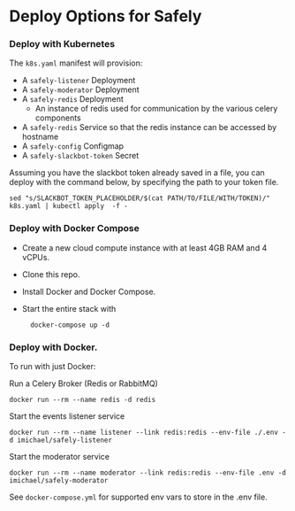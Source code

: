 # Deploy Options for Safely


### Deploy with Kubernetes

The `k8s.yaml` manifest will provision:
- A `safely-listener` Deployment
- A `safely-moderator` Deployment
- A `safely-redis` Deployment
  - An instance of redis used for communication by the various celery components
- A `safely-redis` Service so that the redis instance can be accessed by hostname
- A `safely-config` Configmap
- A `safely-slackbot-token` Secret

Assuming you have the slackbot token already saved in a file, you can deploy with the command below, by specifying the path to your token file.

`sed "s/SLACKBOT_TOKEN_PLACEHOLDER/$(cat PATH/TO/FILE/WITH/TOKEN)/" k8s.yaml | kubectl apply  -f -`


### Deploy with Docker Compose

- Create a new cloud compute instance with at least 4GB RAM and 4 vCPUs.
- Clone this repo. 
- Install Docker and Docker Compose.
- Start the entire stack with 
    
        docker-compose up -d

### Deploy with Docker.

To run with just Docker:

Run a Celery Broker (Redis or RabbitMQ)

    docker run --rm --name redis -d redis

Start the events listener service

    docker run --rm --name listener --link redis:redis --env-file ./.env -d imichael/safely-listener
    
Start the moderator service

    docker run --rm --name moderator --link redis:redis --env-file .env -d imichael/safely-moderator
    

See `docker-compose.yml` for supported env vars to store in the .env file.
